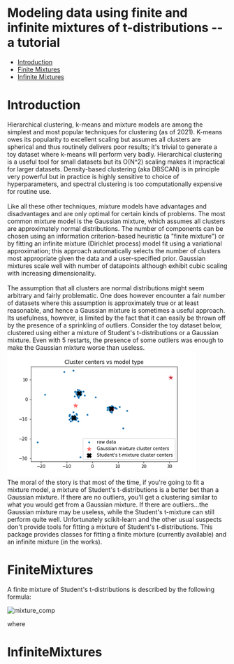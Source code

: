 Modeling data using finite and infinite mixtures of t-distributions -- a tutorial
===================

- [Introduction](#Introduction)
- [Finite Mixtures](#FiniteMixtures)
- [Infinite Mixtures](#InfiniteMixtures)


# Introduction

Hierarchical clustering, k-means and mixture models are among the simplest and most
popular techniques for clustering (as of 2021). K-means owes its popularity to excellent scaling but
assumes all clusters are spherical and thus routinely delivers poor results; it's trivial to generate
a toy dataset where k-means will perform very badly. Hierarchical clustering is a useful tool for
small datasets but its O(N^2) scaling makes it impractical for larger datasets. Density-based
clustering (aka DBSCAN) is in principle very powerful but in practice is highly sensitive to choice
of hyperparameters, and spectral clustering is too computationally expensive for routine use.
<br><br>
Like all these other techniques, mixture models have advantages and disadvantages and are only optimal
for certain kinds of problems. The most common mixture model is the Gaussian mixture,
which assumes all clusters are approximately normal distributions. The number of components can 
be chosen using an information criterion-based heuristic (a "finite mixture") 
or by fitting an infinite mixture (Dirichlet process) model fit using a variational 
approximation; this approach automatically selects the number of
clusters most appropriate given the data and a user-specified prior. Gaussian mixtures scale
well with number of datapoints although exhibit cubic scaling with increasing dimensionality.
<br><br>
The assumption that all clusters are normal distributions might seem arbitrary and fairly problematic.
One does however encounter a fair number of datasets where this assumption is approximately true or
at least reasonable, and hence a Gaussian mixture is sometimes a useful approach. Its usefulness,
however, is limited by the fact that it can easily be thrown off by the presence of a sprinkling of
outliers. Consider the toy dataset below, clustered using either a mixture of Student's t-distributions
or a Gaussian mixture. Even with 5 restarts, the presence of some outliers was enough to make the 
Gaussian mixture worse than useless.
<br>
![mixture_comp](https://github.com/jlparkI/mix_T/blob/main/Documentation/STM_vs_GMM.png)
<br>
The moral of the story is that most of the time, if you're going to fit a mixture model,
a mixture of Student's t-distributions is a better bet than a Gaussian mixture. If there are no
outliers, you'll get a clustering similar to what you would get from a Gaussian mixture. If there
are outliers...the Gaussian mixture may be useless, while the Student's t-mixture can still perform
quite well. Unfortunately scikit-learn and the other usual suspects don't provide tools for fitting
a mixture of Student's t-distributions. This package provides classes for fitting a finite mixture
(currently available) and an infinite mixture (in the works).

# FiniteMixtures

A finite mixture of Student's t-distributions is described by the following formula:

![mixture_comp](https://github.com/jlparkI/mix_T/blob/main/Documentation/finite_tut_eq1.png)

where 

# InfiniteMixtures



